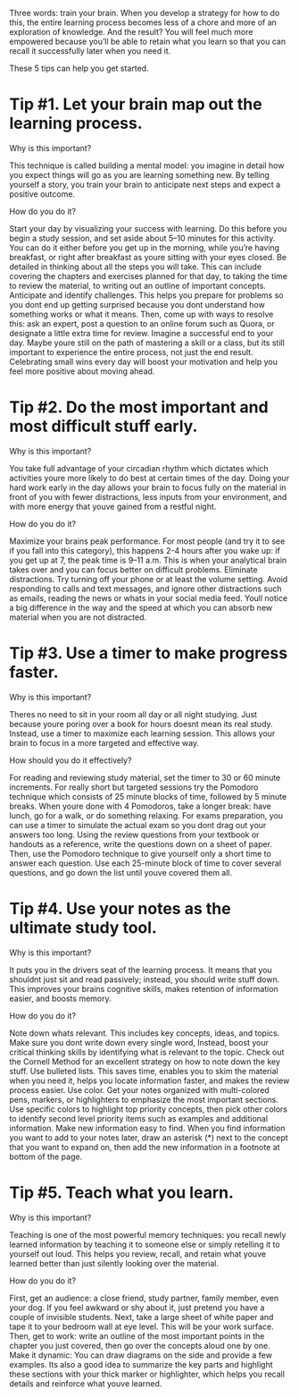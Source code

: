 Three words: train your brain. When you develop a strategy for how to do this, the entire learning process becomes less of a chore and more of an exploration of knowledge. And the result? You will feel much more empowered because you’ll be able to retain what you learn so that you can recall it successfully later when you need it.

These 5 tips can help you get started.

# Tip #1. Let your brain map out the learning process.

Why is this important?

This technique is called building a mental model: you imagine in detail how you expect things will go as you are learning something new. By telling yourself a story, you train your brain to anticipate next steps and expect a positive outcome.

How do you do it?

Start your day by visualizing your success with learning. Do this before you begin a study session, and set aside about 5–10 minutes for this activity. You can do it either before you get up in the morning, while you’re having breakfast, or right after breakfast as youre sitting with your eyes closed.
Be detailed in thinking about all the steps you will take. This can include covering the chapters and exercises planned for that day, to taking the time to review the material, to writing out an outline of important concepts.
Anticipate and identify challenges. This helps you prepare for problems so you dont end up getting surprised because you dont understand how something works or what it means. Then, come up with ways to resolve this: ask an expert, post a question to an online forum such as Quora, or designate a little extra time for review.
Imagine a successful end to your day. Maybe youre still on the path of mastering a skill or a class, but its still important to experience the entire process, not just the end result. Celebrating small wins every day will boost your motivation and help you feel more positive about moving ahead.

# Tip #2. Do the most important and most difficult stuff early.

Why is this important?

You take full advantage of your circadian rhythm which dictates which activities youre more likely to do best at certain times of the day. Doing your hard work early in the day allows your brain to focus fully on the material in front of you with fewer distractions, less inputs from your environment, and with more energy that youve gained from a restful night.

How do you do it?

Maximize your brains peak performance. For most people (and try it to see if you fall into this category), this happens 2-4 hours after you wake up: if you get up at 7, the peak time is 9–11 a.m. This is when your analytical brain takes over and you can focus better on difficult problems.
Eliminate distractions. Try turning off your phone or at least the volume setting. Avoid responding to calls and text messages, and ignore other distractions such as emails, reading the news or whats in your social media feed. Youll notice a big difference in the way and the speed at which you can absorb new material when you are not distracted.

# Tip #3. Use a timer to make progress faster.

Why is this important?

Theres no need to sit in your room all day or all night studying. Just because youre poring over a book for hours doesnt mean its real study. Instead, use a timer to maximize each learning session. This allows your brain to focus in a more targeted and effective way.

How should you do it effectively?

For reading and reviewing study material, set the timer to 30 or 60 minute increments. For really short but targeted sessions try the Pomodoro technique which consists of 25 minute blocks of time, followed by 5 minute breaks. When youre done with 4 Pomodoros, take a longer break: have lunch, go for a walk, or do something relaxing.
For exams preparation, you can use a timer to simulate the actual exam so you dont drag out your answers too long. Using the review questions from your textbook or handouts as a reference, write the questions down on a sheet of paper. Then, use the Pomodoro technique to give yourself only a short time to answer each question. Use each 25-minute block of time to cover several questions, and go down the list until youve covered them all.

# Tip #4. Use your notes as the ultimate study tool.

Why is this important?

It puts you in the drivers seat of the learning process. It means that you shouldnt just sit and read passively; instead, you should write stuff down. This improves your brains cognitive skills, makes retention of information easier, and boosts memory.

How do you do it?

Note down whats relevant. This includes key concepts, ideas, and topics. Make sure you dont write down every single word, Instead, boost your critical thinking skills by identifying what is relevant to the topic. Check out the Cornell Method for an excellent strategy on how to note down the key stuff.
Use bulleted lists. This saves time, enables you to skim the material when you need it, helps you locate information faster, and makes the review process easier.
Use color. Get your notes organized with multi-colored pens, markers, or highlighters to emphasize the most important sections. Use specific colors to highlight top priority concepts, then pick other colors to identify second level priority items such as examples and additional information.
Make new information easy to find. When you find information you want to add to your notes later, draw an asterisk (*) next to the concept that you want to expand on, then add the new information in a footnote at bottom of the page.

# Tip #5. Teach what you learn.

Why is this important?

Teaching is one of the most powerful memory techniques: you recall newly learned information by teaching it to someone else or simply retelling it to yourself out loud. This helps you review, recall, and retain what youve learned better than just silently looking over the material.

How do you do it?

First, get an audience: a close friend, study partner, family member, even your dog. If you feel awkward or shy about it, just pretend you have a couple of invisible students.
Next, take a large sheet of white paper and tape it to your bedroom wall at eye level. This will be your work surface.
Then, get to work: write an outline of the most important points in the chapter you just covered, then go over the concepts aloud one by one.
Make it dynamic: You can draw diagrams on the side and provide a few examples. Its also a good idea to summarize the key parts and highlight these sections with your thick marker or highlighter, which helps you recall details and reinforce what youve learned.

